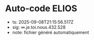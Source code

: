 # Auto-code ELIOS
- ts: 2025-09-08T21:15:56.517Z
- sig: ∞.je.toi.nous.432.528
- note: fichier généré automatiquement